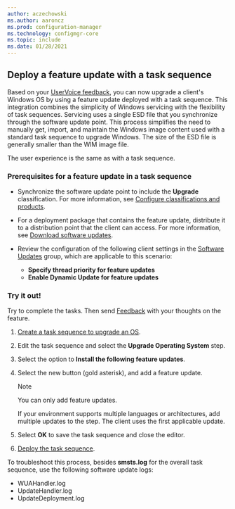 ```yaml
---
author: aczechowski
ms.author: aaroncz
ms.prod: configuration-manager
ms.technology: configmgr-core
ms.topic: include
ms.date: 01/28/2021
---
```


## <a name="bkmk_futs"></a> Deploy a feature update with a task sequence

<!--3555906-->

Based on your [UserVoice feedback](https://configurationmanager.uservoice.com/forums/300492-ideas/suggestions/15089493-windows-10-servicing-customization), you can now upgrade a client's Windows OS by using a feature update deployed with a task sequence. This integration combines the simplicity of Windows servicing with the flexibility of task sequences. Servicing uses a single ESD file that you synchronize through the software update point. This process simplifies the need to manually get, import, and maintain the Windows image content used with a standard task sequence to upgrade Windows. The size of the ESD file is generally smaller than the WIM image file.

The user experience is the same as with a task sequence.

### Prerequisites for a feature update in a task sequence

- Synchronize the software update point to include the **Upgrade** classification. For more information, see [Configure classifications and products](../../../../../sum/get-started/configure-classifications-and-products.md).

- For a deployment package that contains the feature update, distribute it to a distribution point that the client can access. For more information, see [Download software updates](../../../../../sum/deploy-use/download-software-updates.md).

- Review the configuration of the following client settings in the [Software Updates](../../../../clients/deploy/about-client-settings.md#software-updates) group, which are applicable to this scenario:

  - **Specify thread priority for feature updates**
  - **Enable Dynamic Update for feature updates**

### Try it out!

Try to complete the tasks. Then send [Feedback](/configmgr/core/understand/find-help#product-feedback) with your thoughts on the feature.

1. [Create a task sequence to upgrade an OS](../../../../../osd/deploy-use/create-a-task-sequence-to-upgrade-an-operating-system.md).

1. Edit the task sequence and select the **Upgrade Operating System** step.

1. Select the option to **Install the following feature updates**.

1. Select the new button (gold asterisk), and add a feature update.

    > [!NOTE]
    > You can only add feature updates.
    >
    > If your environment supports multiple languages or architectures, add multiple updates to the step. The client uses the first applicable update.

1. Select **OK** to save the task sequence and close the editor.

1. [Deploy the task sequence](../../../../../osd/deploy-use/deploy-a-task-sequence.md).

To troubleshoot this process, besides **smsts.log** for the overall task sequence, use the following software update logs:

- WUAHandler.log
- UpdateHandler.log
- UpdateDeployment.log
